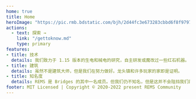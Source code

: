 ```yaml
---
home: true
title: Home
heroImage: "https://pic.rmb.bdstatic.com/bjh/2d44fc3e673283cbbd6f8f97974c0340.png"
actions:
  - text: 探索 →
    link: "/gettoknow.md"
    type: primary
features:
- title: 技术
  details: 我们致力于 1.15 版本的生电和械电的研究，自主研发或魔改过一些红石机器。
- title: 建筑
  details: 虽然不是建筑大师，但是我们在努力做好。龙头镇和许多玩家的家即是证明。
- title: 知名度
  details: REMS 是 Bridges 的其中一名成员。但我们仍不知名，但是这并不会阻挡我们前进的步伐。我们的明天会更好。
footer: MIT Licensed | Copyright © 2020-2022 present REMS Community
---
```


